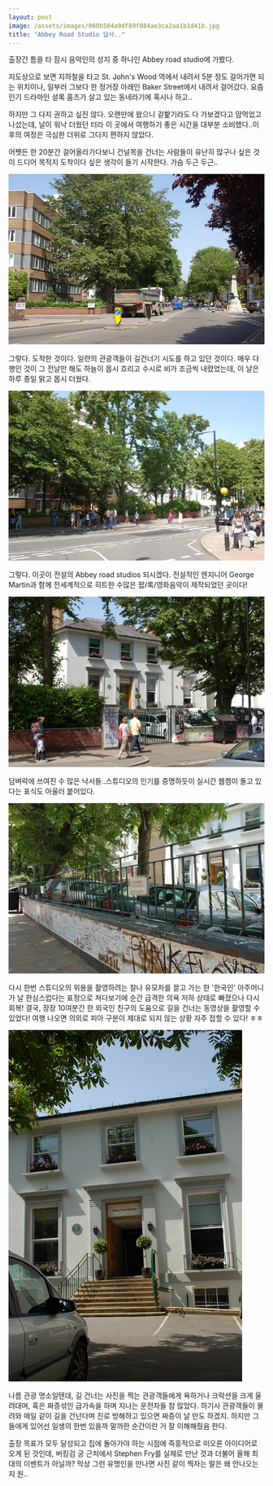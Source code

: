 ```yaml
---
layout: post
image: /assets/images/060b504a9df89f084ae3ca2aa1b1d41b.jpg
title: "Abbey Road Studio 답사.."
---
```



출장간 틈을 타 잠시 음악인의 성지 중 하나인 Abbey road studio에 가봤다.




지도상으로 보면 지하철을 타고 St. John's Wood 역에서 내려서 5분 정도 걸어가면 되는 위치이나, 일부러 그보다 한 정거장 아래인 Baker Street에서 내려서 걸어갔다. 요즘 인기 드라마인 셜록 홈즈가 살고 있는 동네라기에 혹시나 하고..




하지만 그 다지 권하고 싶진 않다. 오랜만에 왔으니 겉핥기라도 다 가보겠다고 맘먹었고 나섰는데, 날이 워낙 더웠던 터라 이 곳에서 여행하기 좋은 시간을 대부분 소비했다..이후의 여정은 극심한 더위로 그다지 편하지 않았다. 




어쨋든 한 20분간 걸어올라가다보니 건널목을 건너는 사람들이 유난히 많구나 싶은 것이 드디어 목적지 도착이다 싶은 생각이 들기 시작한다. 가슴 두근 두근..



![image](/assets/images/060b504a9df89f084ae3ca2aa1b1d41b.jpg)




그렇다. 도착한 것이다. 일련의 관광객들이 길건너기 시도를 하고 있던 것이다. 매우 다행인 것이 그 전날만 해도 하늘이 몹시 흐리고 수시로 비가 조금씩 내렸었는데, 이 날은 하루 종일 맑고 몹시 더웠다.



![image](/assets/images/0404b74a56ddff2f183f9b147f110c21.jpg)




그렇다. 이곳이 전설의 Abbey road studios 되시겠다. 전설적인 엔지니어 George Martin과 함께 전세계적으로 히트한 수많은 팝/록/영화음악이 제작되었던 곳이다!



![image](/assets/images/ec6a5dcf4249d7d3ecc291844fa5e0a6.jpg)




담벼락에 쓰여진 수 많은 낙서들..스튜디오의 인기를 증명하듯이 실시간 웹켐이 돌고 있다는 표식도 아울러 붙어있다.

![image](/assets/images/6f93201e0a956df36f49d6a99397ba71.jpg)




다시 한번 스튜디오의 위용을 촬영하려는 찰나 유모차를 끌고 가는 한 '한국인' 아주머니가 날 한심스럽다는 표정으로 쳐다보기에 순간 급격한 의욕 저하 상태로 빠졌으나 다시 회복! 결국, 장장 10여분간 한 외국인 친구의 도움으로 길을 건너는 동영상을 촬영할 수 있었다! 여행 나오면 의외로 피아 구분이 제대로 되지 않는 상황 자주 접할 수 있다! ㅎㅎ



![image](/assets/images/b64b695423bae3ae068af53ce1b945d8.jpg)




나름 관광 명소일텐데, 길 건너는 사진을 찍는 관광객들에게 욕하거나 크락션을 크게 울려대며, 혹은 짜증섞인 급가속을 하며 지나는 운전자들 참 많았다. 하기사 관광객들이 몰려와 매일 같이 길을 건넌다며 진로 방해하고 있으면 짜증이 날 만도 하겠지. 하지만 그들에게 있어선 일생의 한번 있을까 말까한 순간이란 거 잘 이해해줬음 한다.




출장 목표가 모두 달성되고 집에 돌아가야 하는 시점에 즉흥적으로 떠오른 아이디어로 오게 된 것인데, 버킹검 궁 근처에서 Stephen Fry를 실제로 만난 것과 더불어 올해 최대의 이벤트가 아닐까? 막상 그런 유명인을 만나면 사진 같이 찍자는 말은 왜 안나오는지 원..





